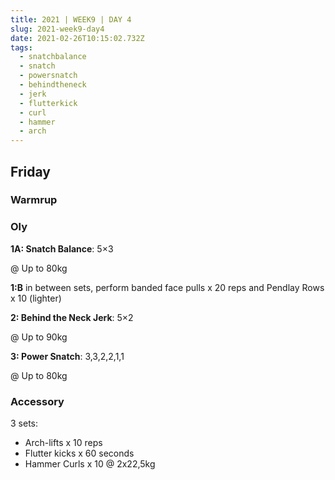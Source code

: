 ```yaml
---
title: 2021 | WEEK9 | DAY 4
slug: 2021-week9-day4
date: 2021-02-26T10:15:02.732Z
tags:
  - snatchbalance
  - snatch
  - powersnatch
  - behindtheneck
  - jerk
  - flutterkick
  - curl
  - hammer
  - arch
---
```

## Friday

### Warmrup

### Oly

**1A: Snatch Balance**: 5×3

@ Up to 80kg

**1:B** in between sets, perform banded face pulls x 20 reps and Pendlay Rows x 10 (lighter)

**2: Behind the Neck Jerk**: 5×2

@ Up to 90kg

**3: Power Snatch**: 3,3,2,2,1,1

@ Up to 80kg

### Accessory

3 sets:

* Arch-lifts x 10 reps
* Flutter kicks x 60 seconds
* Hammer Curls x 10 @ 2x22,5kg